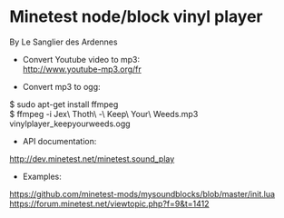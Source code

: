 Minetest node/block vinyl player
================================
  
By Le Sanglier des Ardennes    
  
  
* Convert Youtube video to mp3:  
http://www.youtube-mp3.org/fr
  
  
* Convert mp3 to ogg:  
  
$ sudo apt-get install ffmpeg  
$ ffmpeg -i Jex\ Thoth\ -\ Keep\ Your\ Weeds.mp3 vinylplayer_keepyourweeds.ogg  
  
  
* API documentation:  
  
http://dev.minetest.net/minetest.sound_play 
  

* Examples:  

https://github.com/minetest-mods/mysoundblocks/blob/master/init.lua  
https://forum.minetest.net/viewtopic.php?f=9&t=1412  
  

